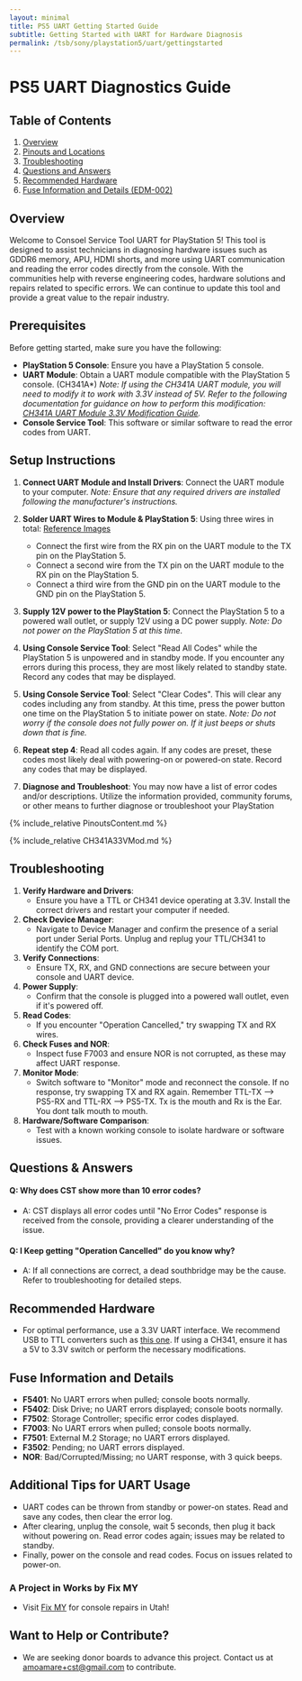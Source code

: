 ```yaml
---
layout: minimal
title: PS5 UART Getting Started Guide
subtitle: Getting Started with UART for Hardware Diagnosis
permalink: /tsb/sony/playstation5/uart/gettingstarted
---
```


# PS5 UART Diagnostics Guide

## Table of Contents
1. [Overview](#overview)
2. [Pinouts and Locations](#pinouts-and-uart-locations)
3. [Troubleshooting](#troubleshooting)
4. [Questions and Answers](#questions-&-answers)
5. [Recommended Hardware](#recommended-hardware)
6. [Fuse Information and Details (EDM-002)](#fuse-information-and-details)

## Overview 

Welcome to Consoel Service Tool UART for PlayStation 5! This tool is designed to assist technicians in diagnosing hardware issues such as GDDR6 memory, APU, HDMI shorts, and more using UART communication and reading the error codes directly from the console. With the communities help with reverse engineering codes, hardware solutions and repairs related to specific errors. We can continue to update this tool and provide a great value to the repair industry.

## Prerequisites

Before getting started, make sure you have the following:

- **PlayStation 5 Console**: Ensure you have a PlayStation 5 console.
- **UART Module**: Obtain a UART module compatible with the PlayStation 5 console. (CH341A*)
  *Note: If using the CH341A UART module, you will need to modify it to work with 3.3V instead of 5V. Refer to the following documentation for guidance on how to perform this modification: [CH341A UART Module 3.3V Modification Guide](#CH341A-UART-Module-3.3V-Modification-Guide).*
- **Console Service Tool**: This software or similar software to read the error codes from UART.

## Setup Instructions

1. **Connect UART Module and Install Drivers**: Connect the UART module to your computer.
   *Note: Ensure that any required drivers are installed following the manufacturer's instructions.*

2. **Solder UART Wires to Module & PlayStation 5**: Using three wires in total: [Reference Images](#pinouts-and-uart-locations)
   - Connect the first wire from the RX pin on the UART module to the TX pin on the PlayStation 5.
   - Connect a second wire from the TX pin on the UART module to the RX pin on the PlayStation 5.
   - Connect a third wire from the GND pin on the UART module to the GND pin on the PlayStation 5.

3. **Supply 12V power to the PlayStation 5**: Connect the PlayStation 5 to a powered wall outlet, or supply 12V using a DC power supply.
   *Note: Do not power on the PlayStation 5 at this time.*

4. **Using Console Service Tool**: Select "Read All Codes" while the PlayStation 5 is unpowered and in standby mode. If you encounter any errors during this process, they are most likely related to standby state. Record any codes that may be displayed.

5. **Using Console Service Tool**: Select "Clear Codes". This will clear any codes including any from standby. At this time, press the power button one time on the PlayStation 5 to initiate power on state.
   *Note: Do not worry if the console does not fully power on. If it just beeps or shuts down that is fine.*

6. **Repeat step 4**: Read all codes again. If any codes are preset, these codes most likely deal with powering-on or powered-on state. Record any codes that may be displayed.

7. **Diagnose and Troubleshoot**: You may now have a list of error codes and/or descriptions. Utilize the information provided, community forums, or other means to further diagnose or troubleshoot your PlayStation 

{% include_relative PinoutsContent.md %}

{% include_relative CH341A33VMod.md %}

## Troubleshooting

1. **Verify Hardware and Drivers**:
   - Ensure you have a TTL or CH341 device operating at 3.3V. Install the correct drivers and restart your computer if needed.
2. **Check Device Manager**:
   - Navigate to Device Manager and confirm the presence of a serial port under Serial Ports. Unplug and replug your TTL/CH341 to identify the COM port.
3. **Verify Connections**:
   - Ensure TX, RX, and GND connections are secure between your console and UART device.
4. **Power Supply**:
   - Confirm that the console is plugged into a powered wall outlet, even if it's powered off.
5. **Read Codes**:
   - If you encounter "Operation Cancelled," try swapping TX and RX wires.
6. **Check Fuses and NOR**:
   - Inspect fuse F7003 and ensure NOR is not corrupted, as these may affect UART response.
7. **Monitor Mode**:
   - Switch software to "Monitor" mode and reconnect the console. If no response, try swapping TX and RX again.
   Remember TTL-TX --> PS5-RX and TTL-RX --> PS5-TX. Tx is the mouth and Rx is the Ear. You dont talk mouth to mouth.
8. **Hardware/Software Comparison**:
   - Test with a known working console to isolate hardware or software issues.

## Questions & Answers
#### Q: Why does CST show more than 10 error codes?
   - A: CST displays all error codes until "No Error Codes" response is received from the console, providing a clearer understanding of the issue.

#### Q: I Keep getting "Operation Cancelled" do you know why?
   - A: If all connections are correct, a dead southbridge may be the cause. Refer to troubleshooting for detailed steps.

## Recommended Hardware
   - For optimal performance, use a 3.3V UART interface. We recommend USB to TTL converters such as [this one](https://www.amazon.com/gp/product/B0B1HYCN34/ref=ppx_yo_dt_b_search_asin_image?ie=UTF8&psc=1). If using a CH341, ensure it has a 5V to 3.3V switch or perform the necessary modifications.

## Fuse Information and Details
- **F5401**: No UART errors when pulled; console boots normally.
- **F5402**: Disk Drive; no UART errors displayed; console boots normally.
- **F7502**: Storage Controller; specific error codes displayed.
- **F7003**: No UART errors when pulled; console boots normally.
- **F7501**: External M.2 Storage; no UART errors displayed.
- **F3502**: Pending; no UART errors displayed.
- **NOR**: Bad/Corrupted/Missing; no UART response, with 3 quick beeps.

## Additional Tips for UART Usage
   - UART codes can be thrown from standby or power-on states. Read and save any codes, then clear the error log.
   - After clearing, unplug the console, wait 5 seconds, then plug it back without powering on. Read error codes again; issues may be related to standby.
   - Finally, power on the console and read codes. Focus on issues related to power-on.

### A Project in Works by Fix MY
   - Visit [Fix MY](https://www.utah.repair) for console repairs in Utah!

## Want to Help or Contribute?
   - We are seeking donor boards to advance this project. Contact us at amoamare+cst@gmail.com to contribute.